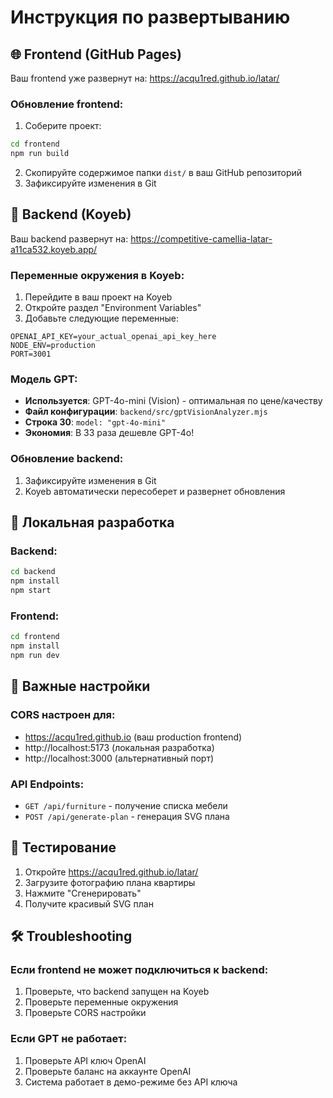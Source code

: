 # Инструкция по развертыванию

## 🌐 Frontend (GitHub Pages)

Ваш frontend уже развернут на: https://acqu1red.github.io/latar/

### Обновление frontend:
1. Соберите проект:
```bash
cd frontend
npm run build
```

2. Скопируйте содержимое папки `dist/` в ваш GitHub репозиторий
3. Зафиксируйте изменения в Git

## 🚀 Backend (Koyeb)

Ваш backend развернут на: https://competitive-camellia-latar-a11ca532.koyeb.app/

### Переменные окружения в Koyeb:

1. Перейдите в ваш проект на Koyeb
2. Откройте раздел "Environment Variables"
3. Добавьте следующие переменные:

```
OPENAI_API_KEY=your_actual_openai_api_key_here
NODE_ENV=production
PORT=3001
```

### Модель GPT:
- **Используется**: GPT-4o-mini (Vision) - оптимальная по цене/качеству
- **Файл конфигурации**: `backend/src/gptVisionAnalyzer.mjs`
- **Строка 30**: `model: "gpt-4o-mini"`
- **Экономия**: В 33 раза дешевле GPT-4o!

### Обновление backend:
1. Зафиксируйте изменения в Git
2. Koyeb автоматически пересоберет и развернет обновления

## 🔧 Локальная разработка

### Backend:
```bash
cd backend
npm install
npm start
```

### Frontend:
```bash
cd frontend
npm install
npm run dev
```

## 📝 Важные настройки

### CORS настроен для:
- https://acqu1red.github.io (ваш production frontend)
- http://localhost:5173 (локальная разработка)
- http://localhost:3000 (альтернативный порт)

### API Endpoints:
- `GET /api/furniture` - получение списка мебели
- `POST /api/generate-plan` - генерация SVG плана

## 🎯 Тестирование

1. Откройте https://acqu1red.github.io/latar/
2. Загрузите фотографию плана квартиры
3. Нажмите "Сгенерировать"
4. Получите красивый SVG план

## 🛠️ Troubleshooting

### Если frontend не может подключиться к backend:
1. Проверьте, что backend запущен на Koyeb
2. Проверьте переменные окружения
3. Проверьте CORS настройки

### Если GPT не работает:
1. Проверьте API ключ OpenAI
2. Проверьте баланс на аккаунте OpenAI
3. Система работает в демо-режиме без API ключа
